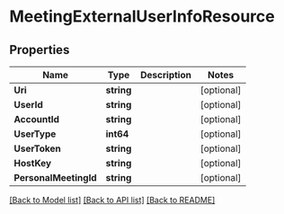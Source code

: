 # MeetingExternalUserInfoResource

## Properties

Name | Type | Description | Notes
------------ | ------------- | ------------- | -------------
**Uri** | **string** |  | [optional] 
**UserId** | **string** |  | [optional] 
**AccountId** | **string** |  | [optional] 
**UserType** | **int64** |  | [optional] 
**UserToken** | **string** |  | [optional] 
**HostKey** | **string** |  | [optional] 
**PersonalMeetingId** | **string** |  | [optional] 

[[Back to Model list]](../README.md#documentation-for-models) [[Back to API list]](../README.md#documentation-for-api-endpoints) [[Back to README]](../README.md)


